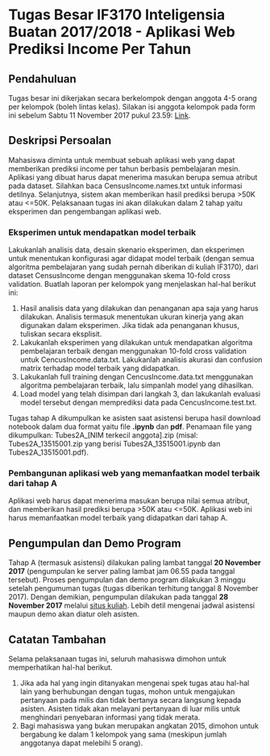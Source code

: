 # Tugas Besar IF3170 Inteligensia Buatan 2017/2018 - Aplikasi Web Prediksi Income Per Tahun

## Pendahuluan

Tugas besar ini dikerjakan secara berkelompok dengan anggota 4-5 orang per kelompok (boleh lintas kelas). Silakan isi anggota kelompok pada form ini sebelum Sabtu 11 November 2017 pukul 23.59: [Link](https://docs.google.com/a/std.stei.itb.ac.id/spreadsheets/d/1w1n3WdeOxTYkiou0vo0R2jiysHk5Kyx6_aIpJLHUZDs/edit?usp=sharing).

## Deskripsi Persoalan
Mahasiswa diminta untuk membuat sebuah aplikasi web yang dapat memberikan prediksi income per tahun berbasis pembelajaran mesin. Aplikasi yang dibuat harus dapat menerima masukan berupa semua atribut pada dataset. Silahkan baca CensusIncome.names.txt untuk informasi detilnya. Selanjutnya, sistem akan memberikan hasil prediksi berupa >50K atau <=50K. Pelaksanaan tugas ini akan dilakukan dalam 2 tahap yaitu eksperimen dan pengembangan aplikasi web.

### Eksperimen untuk mendapatkan model terbaik
Lakukanlah analisis data, desain skenario eksperimen, dan eksperimen untuk menentukan konfigurasi agar didapat model terbaik (dengan semua algoritma pembelajaran yang sudah pernah diberikan di kuliah IF3170), dari dataset CensusIncome dengan menggunakan skema 10-fold cross validation. Buatlah laporan per kelompok yang menjelaskan hal-hal berikut ini:
1. Hasil analisis data yang dilakukan dan penanganan apa saja yang harus dilakukan. Analisis termasuk menentukan ukuran kinerja yang akan digunakan dalam eksperimen. Jika tidak ada penanganan khusus, tuliskan secara eksplisit.
2. Lakukanlah eksperimen yang dilakukan untuk mendapatkan algoritma pembelajaran terbaik dengan menggunakan 10-fold cross validation untuk CencusIncome.data.txt. Lakukanlah analisis akurasi dan confusion matrix terhadap model terbaik yang didapatkan.
3. Lakukanlah full training dengan CencusIncome.data.txt menggunakan algoritma pembelajaran terbaik, lalu simpanlah model yang dihasilkan.
4. Load model yang telah disimpan dari langkah 3, dan lakukanlah evaluasi model tersebut dengan memprediksi data pada CencusIncome.test.txt.

Tugas tahap A dikumpulkan ke asisten saat asistensi berupa hasil download notebook dalam dua format yaitu file **.ipynb** dan **pdf**. Penamaan file yang dikumpulkan: Tubes2A_[NIM terkecil anggota].zip (misal: Tubes2A_13515001.zip yang berisi Tubes2A_13515001.ipynb dan Tubes2A_13515001.pdf).

### Pembangunan aplikasi web yang memanfaatkan model terbaik dari tahap A
Aplikasi web harus dapat menerima masukan berupa nilai semua atribut, dan memberikan hasil prediksi berupa >50K atau <=50K. Aplikasi web ini harus memanfaatkan model terbaik yang didapatkan dari tahap A.

## Pengumpulan dan Demo Program
Tahap A (termasuk asistensi) dilakukan paling lambat tanggal **20 November 2017** (pengumpulan ke server paling lambat jam 06.55 pada tanggal tersebut). Proses pengumpulan dan demo program dilakukan 3 minggu setelah pengumuman tugas (tugas diberikan terhitung tanggal 8 November 2017). Dengan demikian, pengumpulan dilakukan pada tanggal **28 November 2017** melalui [situs kuliah](https://stei.kuliah.itb.ac.id/course/view.php?id=36). Lebih detil mengenai jadwal asistensi maupun demo akan diatur oleh asisten.

## Catatan Tambahan
Selama pelaksanaan tugas ini, seluruh mahasiswa dimohon untuk memperhatikan hal-hal berikut.
1. Jika ada hal yang ingin ditanyakan mengenai spek tugas atau hal-hal lain yang berhubungan dengan tugas, mohon untuk mengajukan pertanyaan pada milis dan tidak bertanya secara langsung kepada asisten. Asisten tidak akan melayani pertanyaan di luar milis untuk menghindari penyebaran informasi yang tidak merata.
2. Bagi mahasiswa yang bukan merupakan angkatan 2015, dimohon untuk bergabung ke dalam 1 kelompok yang sama (meskipun jumlah anggotanya dapat melebihi 5 orang).